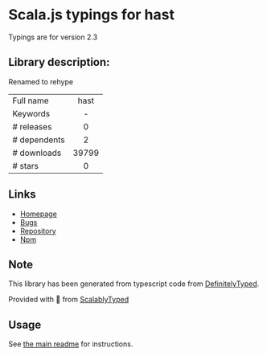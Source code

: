 
# Scala.js typings for hast

Typings are for version 2.3

## Library description:
Renamed to rehype

|                    |                 |
| ------------------ | :-------------: |
| Full name          | hast |
| Keywords           | - |
| # releases         | 0 |
| # dependents       | 2 |
| # downloads        | 39799 |
| # stars            | 0 |

## Links
- [Homepage](https://github.com/wooorm/rehype#readme)
- [Bugs](https://github.com/wooorm/rehype/issues)
- [Repository](https://github.com/wooorm/rehype)
- [Npm](https://www.npmjs.com/package/hast)
    


## Note
This library has been generated from typescript code from [DefinitelyTyped](https://definitelytyped.org).

Provided with :purple_heart: from [ScalablyTyped](https://github.com/oyvindberg/ScalablyTyped)

## Usage
See [the main readme](../../readme.md) for instructions.


